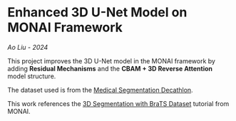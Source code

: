 # Enhanced 3D U-Net Model on MONAI Framework

_Ao Liu - 2024_

This project improves the 3D U-Net model in the MONAI framework by adding **Residual Mechanisms** and the **CBAM + 3D Reverse Attention** model structure.

The dataset used is from the [Medical Segmentation Decathlon](http://medicaldecathlon.com/).

This work references the [3D Segmentation with BraTS Dataset](https://github.com/Project-MONAI/tutorials/blob/main/3d_segmentation/brats_segmentation_3d.ipynb) tutorial from MONAI.
